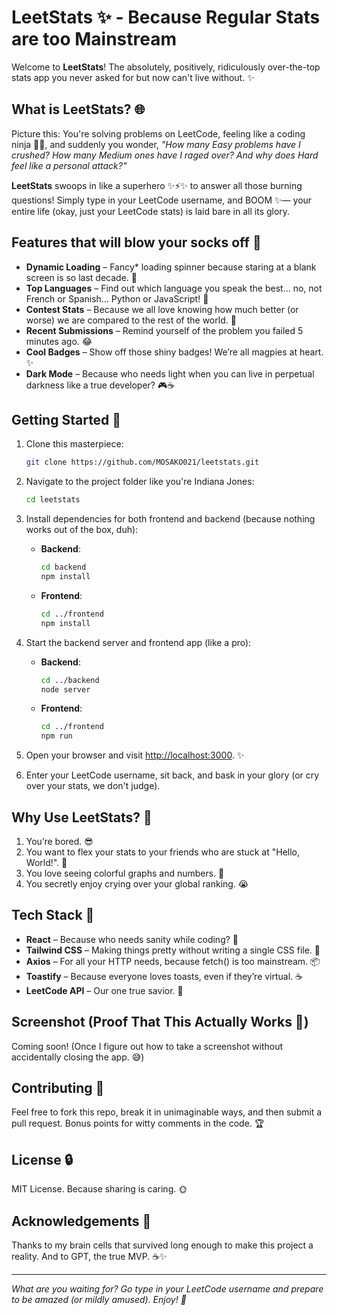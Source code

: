 # LeetStats ✨ - Because Regular Stats are too Mainstream 

Welcome to **LeetStats**! The absolutely, positively, ridiculously over-the-top stats app you never asked for but now can't live without. ✨

## What is LeetStats? 🌐

Picture this: You're solving problems on LeetCode, feeling like a coding ninja 🏋️‍♂️, and suddenly you wonder, _"How many Easy problems have I crushed? How many Medium ones have I raged over? And why does Hard feel like a personal attack?"_

**LeetStats** swoops in like a superhero ✨⚡✨ to answer all those burning questions! Simply type in your LeetCode username, and BOOM ✨— your entire life (okay, just your LeetCode stats) is laid bare in all its glory.

## Features that will blow your socks off 🧦

- **Dynamic Loading** – Fancy* loading spinner because staring at a blank screen is so last decade. 🔁
- **Top Languages** – Find out which language you speak the best… no, not French or Spanish… Python or JavaScript! 🚀
- **Contest Stats** – Because we all love knowing how much better (or worse) we are compared to the rest of the world. 🥇
- **Recent Submissions** – Remind yourself of the problem you failed 5 minutes ago. 😂
- **Cool Badges** – Show off those shiny badges! We’re all magpies at heart. ✨
- **Dark Mode** – Because who needs light when you can live in perpetual darkness like a true developer? 🎮☕

## Getting Started 🚀

1. Clone this masterpiece:  
   ```bash
   git clone https://github.com/MOSAKO021/leetstats.git
   ```

2. Navigate to the project folder like you're Indiana Jones:
   ```bash
   cd leetstats
   ```

3. Install dependencies for both frontend and backend (because nothing works out of the box, duh):
   - **Backend**:  
     ```bash
     cd backend
     npm install
     ```
   - **Frontend**:  
     ```bash
     cd ../frontend
     npm install
     ```

4. Start the backend server and frontend app (like a pro):  
   - **Backend**:  
     ```bash
     cd ../backend
     node server
     ```
   - **Frontend**:  
     ```bash
     cd ../frontend
     npm run

5. Open your browser and visit [http://localhost:3000](http://localhost:3000). ✨

6. Enter your LeetCode username, sit back, and bask in your glory (or cry over your stats, we don't judge).

## Why Use LeetStats? 🧐

1. You’re bored. 😎
2. You want to flex your stats to your friends who are stuck at "Hello, World!". 🤡
3. You love seeing colorful graphs and numbers. 🔢
4. You secretly enjoy crying over your global ranking. 😭

## Tech Stack 🎩

- **React** – Because who needs sanity while coding? 🤯
- **Tailwind CSS** – Making things pretty without writing a single CSS file. 🎨
- **Axios** – For all your HTTP needs, because fetch() is too mainstream. 📦
- **Toastify** – Because everyone loves toasts, even if they’re virtual. ☕
- **LeetCode API** – Our one true savior. 🌈

## Screenshot (Proof That This Actually Works 🚀)

Coming soon! (Once I figure out how to take a screenshot without accidentally closing the app. 😅)

## Contributing 🌟

Feel free to fork this repo, break it in unimaginable ways, and then submit a pull request. Bonus points for witty comments in the code. 🏆

## License 🔒

MIT License. Because sharing is caring. 🌞

## Acknowledgements 🎉

Thanks to my brain cells that survived long enough to make this project a reality. And to GPT, the true MVP. ☕✨

---

_What are you waiting for? Go type in your LeetCode username and prepare to be amazed (or mildly amused). Enjoy! 🎉_


